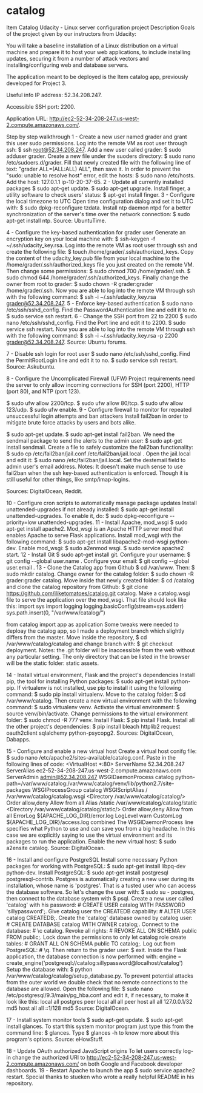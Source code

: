 # catalog
Item Catalog
Udacity - Linux server configuration project
Description
Goals of the project given by our instructors from Udacity:

You will take a baseline installation of a Linux distribution on a virtual machine and prepare it to host your web applications, to include installing updates, securing it from a number of attack vectors and installing/configuring web and database servers.

The application meant to be deployed is the Item catalog app, previously developed for Project 3.

Useful info
IP address: 52.34.208.247.

Accessible SSH port: 2200.

Application URL: http://ec2-52-34-208-247.us-west-2.compute.amazonaws.com/.

Step by step walkthrough
1 - Create a new user named grader and grant this user sudo permissions.
Log into the remote VM as root user through ssh: $ ssh root@52.34.208.247.
Add a new user called grader: $ sudo adduser grader.
Create a new file under the suoders directory: $ sudo nano /etc/sudoers.d/grader. Fill that newly created file with the following line of text: "grader ALL=(ALL:ALL) ALL", then save it.
In order to prevent the "sudo: unable to resolve host" error, edit the hosts:
$ sudo nano /etc/hosts.
Add the host: 127.0.1.1 ip-10-20-37-65.
2 - Update all currently installed packages
$ sudo apt-get update.
$ sudo apt-get upgrade.
Install finger, a utility software to check users' status: $ apt-get install finger.
3 - Configure the local timezone to UTC
Open time configuration dialog and set it to UTC with: $ sudo dpkg-reconfigure tzdata.
Install ntp daemon ntpd for a better synchronization of the server's time over the network connection: $ sudo apt-get install ntp.
Source: UbuntuTime.

4 - Configure the key-based authentication for grader user
Generate an encryption key on your local machine with: $ ssh-keygen -f ~/.ssh/udacity_key.rsa.
Log into the remote VM as root user through ssh and create the following file: $ touch /home/grader/.ssh/authorized_keys.
Copy the content of the udacity_key.pub file from your local machine to the /home/grader/.ssh/authorized_keys file you just created on the remote VM. Then change some permissions:
$ sudo chmod 700 /home/grader/.ssh.
$ sudo chmod 644 /home/grader/.ssh/authorized_keys.
Finally change the owner from root to grader: $ sudo chown -R grader:grader /home/grader/.ssh.
Now you are able to log into the remote VM through ssh with the following command: $ ssh -i ~/.ssh/udacity_key.rsa grader@52.34.208.247.
5 - Enforce key-based authentication
$ sudo nano /etc/ssh/sshd_config. Find the PasswordAuthentication line and edit it to no.
$ sudo service ssh restart.
6 - Change the SSH port from 22 to 2200
$ sudo nano /etc/ssh/sshd_config. Find the Port line and edit it to 2200.
$ sudo service ssh restart.
Now you are able to log into the remote VM through ssh with the following command: $ ssh -i ~/.ssh/udacity_key.rsa -p 2200 grader@52.34.208.247.
Source: Ubuntu forums.

7 - Disable ssh login for root user
$ sudo nano /etc/ssh/sshd_config. Find the PermitRootLogin line and edit it to no.
$ sudo service ssh restart.
Source: Askubuntu.

8 - Configure the Uncomplicated Firewall (UFW)
Project requirements need the server to only allow incoming connections for SSH (port 2200), HTTP (port 80), and NTP (port 123).

$ sudo ufw allow 2200/tcp.
$ sudo ufw allow 80/tcp.
$ sudo ufw allow 123/udp.
$ sudo ufw enable.
9 - Configure firewall to monitor for repeated unsuccessful login attempts and ban attackers
Install fail2ban in order to mitigate brute force attacks by users and bots alike.

$ sudo apt-get update.
$ sudo apt-get install fail2ban.
We need the sendmail package to send the alerts to the admin user: $ sudo apt-get install sendmail.
Create a file to safely customize the fail2ban functionality: $ sudo cp /etc/fail2ban/jail.conf /etc/fail2ban/jail.local .
Open the jail.local and edit it: $ sudo nano /etc/fail2ban/jail.local. Set the destemail field to admin user's email address.
Notes: It doesn't make much sense to use fail2ban when the ssh key-based authentication is enforced. Though it is still useful for other things, like smtp/imap-logins.

Sources: DigitalOcean, Reddit.

10 - Configure cron scripts to automatically manage package updates
Install unattended-upgrades if not already installed: $ sudo apt-get install unattended-upgrades.
To enable it, do: $ sudo dpkg-reconfigure --priority=low unattended-upgrades.
11 - Install Apache, mod_wsgi
$ sudo apt-get install apache2.
Mod_wsgi is an Apache HTTP server mod that enables Apache to serve Flask applications. Install mod_wsgi with the following command: $ sudo apt-get install libapache2-mod-wsgi python-dev.
Enable mod_wsgi: $ sudo a2enmod wsgi.
$ sudo service apache2 start.
12 - Install Git
$ sudo apt-get install git.
Configure your username: $ git config --global user.name <username>.
Configure your email: $ git config --global user.email <email>.
13 - Clone the Catalog app from Github
$ cd /var/www. Then: $ sudo mkdir catalog.
Change owner for the catalog folder: $ sudo chown -R grader:grader catalog.
Move inside that newly created folder: $ cd /catalog and clone the catalog repository from Github: $ git clone https://github.com/iliketomatoes/catalog.git catalog.
Make a catalog.wsgi file to serve the application over the mod_wsgi. That file should look like this:
import sys
import logging
logging.basicConfig(stream=sys.stderr)
sys.path.insert(0, "/var/www/catalog/")

from catalog import app as application
Some tweaks were needed to deploay the catalog app, so I made a deployment branch which slightly differs from the master. Move inside the repository, $ cd /var/www/catalog/catalog and change branch with: $ git checkout deployment.
Notes: the .git folder will be inaccessible from the web without any particular setting. The only directory that can be listed in the browser will be the static folder: static assets.

14 - Install virtual environment, Flask and the project's dependencies
Install pip, the tool for installing Python packages: $ sudo apt-get install python-pip.
If virtualenv is not installed, use pip to install it using the following command: $ sudo pip install virtualenv.
Move to the catalog folder: $ cd /var/www/catalog. Then create a new virtual environment with the following command: $ sudo virtualenv venv.
Activate the virtual environment: $ source venv/bin/activate.
Change permissions to the virtual environment folder: $ sudo chmod -R 777 venv.
Install Flask: $ pip install Flask.
Install all the other project's dependencies: $ pip install bleach httplib2 request oauth2client sqlalchemy python-psycopg2.
Sources: DigitalOcean, Dabapps.

15 - Configure and enable a new virtual host
Create a virtual host conifg file: $ sudo nano /etc/apache2/sites-available/catalog.conf.
Paste in the following lines of code:
<VirtualHost *:80>
    ServerName 52.34.208.247
    ServerAlias ec2-52-34-208-247.us-west-2.compute.amazonaws.com
    ServerAdmin admin@52.34.208.247
    WSGIDaemonProcess catalog python-path=/var/www/catalog:/var/www/catalog/venv/lib/python2.7/site-packages
    WSGIProcessGroup catalog
    WSGIScriptAlias / /var/www/catalog/catalog.wsgi
    <Directory /var/www/catalog/catalog/>
        Order allow,deny
        Allow from all
    </Directory>
    Alias /static /var/www/catalog/catalog/static
    <Directory /var/www/catalog/catalog/static/>
        Order allow,deny
        Allow from all
    </Directory>
    ErrorLog ${APACHE_LOG_DIR}/error.log
    LogLevel warn
    CustomLog ${APACHE_LOG_DIR}/access.log combined
</VirtualHost>
The WSGIDaemonProcess line specifies what Python to use and can save you from a big headache. In this case we are explicitly saying to use the virtual environment and its packages to run the application.
Enable the new virtual host: $ sudo a2ensite catalog.
Source: DigitalOcean.

16 - Install and configure PostgreSQL
Install some necessary Python packages for working with PostgreSQL: $ sudo apt-get install libpq-dev python-dev.
Install PostgreSQL: $ sudo apt-get install postgresql postgresql-contrib.
Postgres is automatically creating a new user during its installation, whose name is 'postgres'. That is a tusted user who can access the database software. So let's change the user with: $ sudo su - postgres, then connect to the database system with $ psql.
Create a new user called 'catalog' with his password: # CREATE USER catalog WITH PASSWORD 'sillypassword';.
Give catalog user the CREATEDB capability: # ALTER USER catalog CREATEDB;.
Create the 'catalog' database owned by catalog user: # CREATE DATABASE catalog WITH OWNER catalog;.
Connect to the database: # \c catalog.
Revoke all rights: # REVOKE ALL ON SCHEMA public FROM public;.
Lock down the permissions to only let catalog role create tables: # GRANT ALL ON SCHEMA public TO catalog;.
Log out from PostgreSQL: # \q. Then return to the grader user: $ exit.
Inside the Flask application, the database connection is now performed with:
engine = create_engine('postgresql://catalog:sillypassword@localhost/catalog')
Setup the database with: $ python /var/www/catalog/catalog/setup_database.py.
To prevent potential attacks from the outer world we double check that no remote connections to the database are allowed. Open the following file: $ sudo nano /etc/postgresql/9.3/main/pg_hba.conf and edit it, if necessary, to make it look like this:
local   all             postgres                                peer
local   all             all                                     peer
host    all             all             127.0.0.1/32            md5
host    all             all             ::1/128                 md5
Source: DigitalOcean.

17 - Install system monitor tools
$ sudo apt-get update.
$ sudo apt-get install glances.
To start this system monitor program just type this from the command line: $ glances.
Type $ glances -h to know more about this program's options.
Source: eHowStuff.

18 - Update OAuth authorized JavaScript origins
To let users correctly log-in change the authorized URI to http://ec2-52-34-208-247.us-west-2.compute.amazonaws.com/ on both Google and Facebook developer dashboards.
19 - Restart Apache to launch the app
$ sudo service apache2 restart.
Special thanks to stueken who wrote a really helpful README in his repository.
